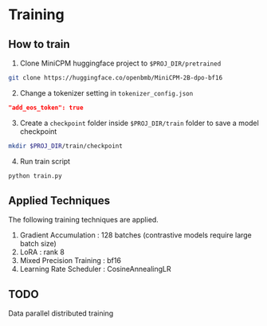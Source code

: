 # Training

## How to train

1. Clone MiniCPM huggingface project to `$PROJ_DIR/pretrained`

```bash
git clone https://huggingface.co/openbmb/MiniCPM-2B-dpo-bf16
```
2. Change a tokenizer setting in `tokenizer_config.json`

```json
"add_eos_token": true
```

3. Create a `checkpoint` folder inside `$PROJ_DIR/train` folder to save a model checkpoint

```bash
mkdir $PROJ_DIR/train/checkpoint
```

4. Run train script

```bash
python train.py
```

## Applied Techniques

The following training techniques are applied.

1. Gradient Accumulation : 128 batches (contrastive models require large batch size)
2. LoRA : rank 8
3. Mixed Precision Training : bf16
4. Learning Rate Scheduler : CosineAnnealingLR

## TODO

Data parallel distributed training